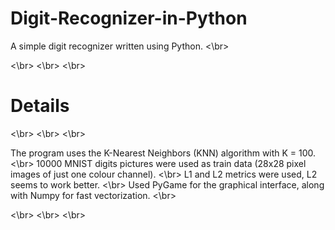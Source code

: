 # Digit-Recognizer-in-Python
A simple digit recognizer written using Python. <\br>

<\br>
<\br>
<\br>

# Details

<\br>
<\br>
<\br>

The program uses the K-Nearest Neighbors (KNN) algorithm with K = 100. <\br>
10000 MNIST digits pictures were used as train data (28x28 pixel images of just one colour channel). <\br>
L1 and L2 metrics were used, L2 seems to work better. <\br>
Used PyGame for the graphical interface, along with Numpy for fast vectorization. <\br>

<\br>
<\br>
<\br>



